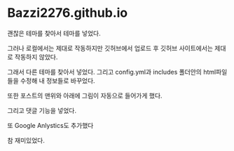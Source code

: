 # Bazzi2276.github.io
괜찮은 테마를 찾아서 테마를 넣었다.

그러나 로컬에서는 제대로 작동하지만 깃허브에서 업로드 후 깃허브 사이트에서는 제대로 작동하지 않았다.

그래서 다른 테마를 찾아서 넣었다. 그리고 config.yml과 includes 폴더안의 html파일들을 수정해 내 정보들로 바꾸었다.

또한 포스트의 맨위와 아래에 그림이 자동으로 들어가게 했다.

그리고 댓글 기능을 넣었다.

또 Google Anlystics도 추가했다

참 재미있었다.
